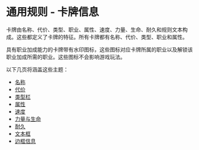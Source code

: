 # 通用规则 - 卡牌信息

卡牌由名称、代价、类型、职业、属性、速度、力量、生命、耐久和规则文本构成。这些都定义了卡牌的特征。所有卡牌都有名称、代价、类型、职业和属性。

具有职业加成能力的卡牌带有水印图标，这些图标对应卡牌所属的职业以及解锁该职业加成所需的职业。这些图标不会影响游戏玩法。



以下几页将涵盖这些主题：



* [名称](ka-pai-xin-xi-ming-cheng.md)
* [代价](ka-pai-xin-xi-dai-jia.md)
* [类型栏](ka-pai-xin-xi-lei-xing-lan.md)
* [属性](ka-pai-xin-xi-shu-xing.md)
* [速度](ka-pai-xin-xi-su-du.md)
* [力量与生命](ka-pai-xin-xi-li-liang-yu-sheng-ming.md)
* [耐久](ka-pai-xin-xi-nai-jiu.md)
* [文本框](ka-pai-xin-xi-wen-ben-kuang.md)
* [边框信息](ka-pai-xin-xi-bian-kuang-xin-xi.md)
